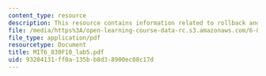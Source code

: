```yaml
---
content_type: resource
description: This resource contains information related to rollback and recovery.
file: /media/https%3A/open-learning-course-data-rc.s3.amazonaws.com/6-830-database-systems-fall-2010/93204131ff0a135bb8d38900ec08c17d_MIT6_830F10_lab5.pdf
file_type: application/pdf
resourcetype: Document
title: MIT6_830F10_lab5.pdf
uid: 93204131-ff0a-135b-b8d3-8900ec08c17d
---
```

